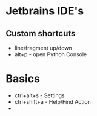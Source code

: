 # Jetbrains IDE's

## Custom shortcuts

* line/fragment up/down
* alt+p - open Python Console


# Basics

* ctrl+alt+s - Settings 
* ctrl+shift+a - Help/Find Action
* 